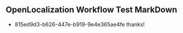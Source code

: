 ## OpenLocalization Workflow Test MarkDown
* 815ed9d3-b626-447e-b919-9e4e365ae4fe 
thanks!<!--HONumber=Mar16_HO2-->
